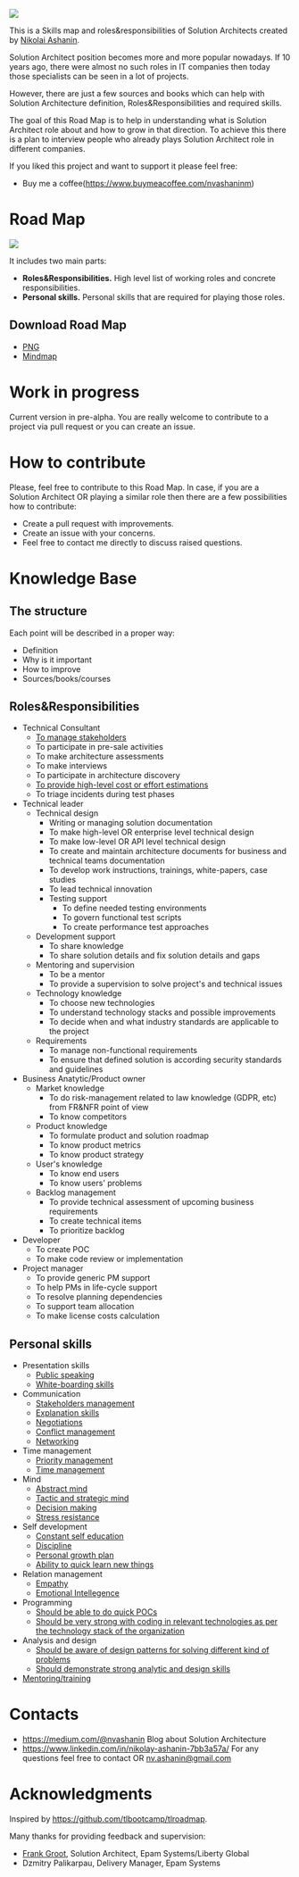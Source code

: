 ![](logosa.png)

This is a Skills map and roles&responsibilities of Solution Architects created by [Nikolai Ashanin](https://www.linkedin.com/in/nikolay-ashanin-7bb3a57a/).

Solution Architect position becomes more and more popular nowadays. If 10 years ago, there were almost no such roles in IT companies then today those specialists can be seen in a lot of projects.

However, there are just a few sources and books which can help with Solution Architecture definition, Roles&Responsibilities and required skills.

The goal of this Road Map is to help in understanding what is Solution Architect role about and how to grow in that direction. To achieve this there is a plan to interview people who already plays Solution Architect role in different companies.

If you liked this project and want to support it please feel free:
- Buy me a coffee(https://www.buymeacoffee.com/nvashaninm)

# Road Map

![](samm.png)

It includes two main parts:
- **Roles&Responsibilities.** High level list of working roles and concrete responsibilities.
- **Personal skills.** Personal skills that are required for playing those roles.

## Download Road Map

- [PNG](samm.png)
- [Mindmap](samm.xmind)

# Work in progress

Current version in pre-alpha. You are really welcome to contribute to a project via pull request or you can create an issue.

# How to contribute

Please, feel free to contribute to this Road Map.
In case, if you are a Solution Architect OR playing a similar role then there are a few possibilities how to contribute:
- Create a pull request with improvements.
- Create an issue with your concerns.
- Feel free to contact me directly to discuss raised questions.

# Knowledge Base

## The structure

Each point will be described in a proper way:
- Definition
- Why is it important
- How to improve
- Sources/books/courses

## Roles&Responsibilities

- Technical Consultant
  - [To manage stakeholders](Roles&Responsibilities/Technical-Consultant/To-manage-stakeholders.md)
  - To participate in pre-sale activities
  - To make architecture assessments
  - To make interviews
  - To participate in architecture discovery
  - [To provide high-level cost or effort estimations](Roles&Responsibilities/Technical-Consultant/To-provide-high-level-cost-or-effort-estimations.md)
  - To triage incidents during test phases
- Technical leader
  - Technical design
    - Writing or managing solution documentation
	- To make high-level OR enterprise level technical design
	- To make low-level OR API level technical design
	- To create and maintain architecture documents for business and technical teams documentation
	- To develop work instructions, trainings, white-papers, case studies
    - To lead technical innovation
    - Testing support
      - To define needed testing environments
      - To govern functional test scripts
      - To create performance test approaches
  - Development support
    - To share knowledge
    - To share solution details and fix solution details and gaps
  - Mentoring and supervision
    - To be a mentor
    - To provide a supervision to solve project's and technical issues
  - Technology knowledge
    - To choose new technologies
    - To understand technology stacks and possible improvements
    - To decide when and what industry standards are applicable to the project
  - Requirements
    - To manage non-functional requirements
    - To ensure that defined solution is according security standards and guidelines
- Business Anatytic/Product owner
  - Market knowledge
    - To do risk-management related to law knowledge (GDPR, etc) from FR&NFR point of view
    - To know competitors
  - Product knowledge
    - To formulate product and solution roadmap
    - To know product metrics
    - To know product strategy
  - User's knowledge
    - To know end users
    - To know users' problems
  - Backlog management
    - To provide technical assessment of upcoming business requirements
    - To create technical items
    - To prioritize backlog
- Developer
  - To create POC
  - To make code review or implementation
- Project manager
  - To provide generic PM support
  - To help PMs in life-cycle support
  - To resolve planning dependencies
  - To support team allocation
  - To make license costs calculation

## Personal skills
- Presentation skills
  - [Public speaking](Personal-skills/Presentation-skills/Public-speaking.md)
  - [White-boarding skills](Personal-skills/Presentation-skills/White-boarding-skills.md)
- Communication
  - [Stakeholders management](Personal-skills/Communication/Stakeholders-management.md)
  - [Explanation skills](Personal-skills/Communication/Explanation-skills.md)
  - [Negotiations](Personal-skills/Communication/Negotiations.md)
  - [Conflict management](Personal-skills/Communication/Conflict-management.md)
  - [Networking](Personal-skills/Communication/Networking.md)
- Time management
  - [Priority management](Personal-skills/Time-management/Priority-management.md)
  - [Time management](Personal-skills/Time-management/Time-management.md)
- Mind
  - [Abstract mind](Personal-skills/Mind/Abstract-mind.md)
  - [Tactic and strategic mind](Personal-skills/Mind/Tactic-and-strategic-mind.md)
  - [Decision making](Personal-skills/Mind/Decision-making.md)
  - [Stress resistance](Personal-skills/Mind/Stress-resistance.md)
- Self development
  - [Constant self education](Personal-skills/Self-development/Constant-self-education.md)
  - [Discipline](Personal-skills/Self-development/Discipline.md)
  - [Personal growth plan](Personal-skills/Self-development/Personal-growth-plan.md)
  - [Ability to quick learn new things](Personal-skills/Self-development/Ability-to-quick-learn-new-things.md)
- Relation management
  - [Empathy](Personal-skills/Relation-management/Empathy.md)
  - [Emotional Intellegence](Personal-skills/Relation-management/Emotional-intellegence.md)
- Programming
  - [Should be able to do quick POCs](Personal-skills/Programming/Should-be-able-to-do-quick-POCs.md)
  - [Should be very strong with coding in relevant technologies as per the technology stack of the organization](Personal-skills/Programming/Should-be-strong-tech.md)
- Analysis and design
  - [Should be aware of design patterns for solving different kind of problems](Personal-skills/Analysis-and-design/Patterns.md)
  - [Should demonstrate strong analytic and design skills](Personal-skills/Analysis-and-design/Analytic-and-design.md)
- [Mentoring/training](Personal-skills/Mentoring.md)

# Contacts

- https://medium.com/@nvashanin Blog about Solution Architecture
- https://www.linkedin.com/in/nikolay-ashanin-7bb3a57a/ For any questions feel free to contact OR nv.ashanin@gmail.com

# Acknowledgments

Inspired by https://github.com/tlbootcamp/tlroadmap.

Many thanks for providing feedback and supervision:
- [Frank Groot](https://www.linkedin.com/in/frank-groot-517624/), Solution Architect, Epam Systems/Liberty Global
- Dzmitry Palikarpau, Delivery Manager, Epam Systems

